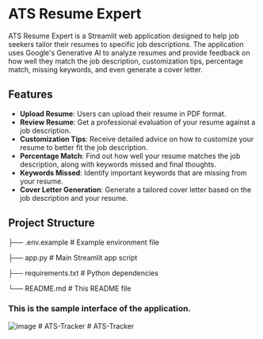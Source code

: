 

# ATS Resume Expert

ATS Resume Expert is a Streamlit web application designed to help job seekers tailor their resumes to specific job descriptions. The application uses Google's Generative AI to analyze resumes and provide feedback on how well they match the job description, customization tips, percentage match, missing keywords, and even generate a cover letter.

## Features

- **Upload Resume**: Users can upload their resume in PDF format.
- **Review Resume**: Get a professional evaluation of your resume against a job description.
- **Customization Tips**: Receive detailed advice on how to customize your resume to better fit the job description.
- **Percentage Match**: Find out how well your resume matches the job description, along with keywords missed and final thoughts.
- **Keywords Missed**: Identify important keywords that are missing from your resume.
- **Cover Letter Generation**: Generate a tailored cover letter based on the job description and your resume.


## Project Structure
├── .env.example         # Example environment file

├── app.py               # Main Streamlit app script

├── requirements.txt     # Python dependencies

└── README.md            # This README file


### This is the sample interface of the application.
![image](https://github.com/RamuRamu-12/ATS-Tracker-using-Gemini-pro-vision/assets/96642590/3f60971d-db7c-4919-85ab-fbd64283fa49)
#   A T S - T r a c k e r  
 #   A T S - T r a c k e r  
 